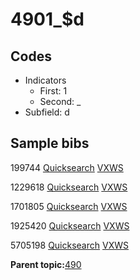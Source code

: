 # 4901\_$d

## Codes

-   Indicators
    -   First: 1
    -   Second: \_
-   Subfield: d

## Sample bibs

199744 [Quicksearch](https://search.library.yale.edu/catalog/199744) [VXWS](http://prodorbis.library.yale.edu:7014/vxws/GetHoldingsService?bibId=199744)

1229618 [Quicksearch](https://search.library.yale.edu/catalog/1229618) [VXWS](http://prodorbis.library.yale.edu:7014/vxws/GetHoldingsService?bibId=1229618)

1701805 [Quicksearch](https://search.library.yale.edu/catalog/1701805) [VXWS](http://prodorbis.library.yale.edu:7014/vxws/GetHoldingsService?bibId=1701805)

1925420 [Quicksearch](https://search.library.yale.edu/catalog/1925420) [VXWS](http://prodorbis.library.yale.edu:7014/vxws/GetHoldingsService?bibId=1925420)

5705198 [Quicksearch](https://search.library.yale.edu/catalog/5705198) [VXWS](http://prodorbis.library.yale.edu:7014/vxws/GetHoldingsService?bibId=5705198)

**Parent topic:**[490](../../tags/490/490.md)

